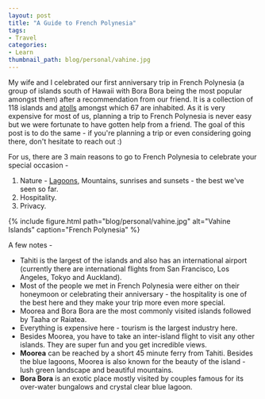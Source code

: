 ```yaml
---
layout: post
title: "A Guide to French Polynesia"
tags:
- Travel
categories:
- Learn
thumbnail_path: blog/personal/vahine.jpg
---
```


My wife and I celebrated our first anniversary trip in French Polynesia (a group of islands south of Hawaii with Bora Bora being the most popular amongst them) after a recommendation from our friend. It is a collection of 118 islands and [atolls](https://en.wikipedia.org/wiki/Atoll) amongst which 67 are inhabited. As it is very expensive for most of us, planning a trip to French Polynesia is never easy but we were fortunate to have gotten help from a friend. The goal of this post is to do the same - if you're planning a trip or even considering going there, don't hesitate to reach out :)

For us, there are 3 main reasons to go to French Polynesia to celebrate your special occasion -

1. Nature - [Lagoons](https://www.google.com/search?q=bora+bora), Mountains, sunrises and sunsets - the best we've seen so far.
2. Hospitality.
3. Privacy.

{% include figure.html path="blog/personal/vahine.jpg" alt="Vahine Islands" caption="French Polynesia" %}

A few notes - 

- Tahiti is the largest of the islands and also has an international airport (currently there are international flights from San Francisco, Los Angeles, Tokyo and Auckland).
- Most of the people we met in French Polynesia were either on their honeymoon or celebrating their anniversary - the hospitality is one of the best here and they make your trip more even more special.
- Moorea and Bora Bora are the most commonly visited islands followed by Taaha or Raiatea.
- Everything is expensive here - tourism is the largest industry here.
- Besides Moorea, you have to take an inter-island flight to visit any other islands. They are super fun and you get incredible views.
- **Moorea** can be reached by a short 45 minute ferry from Tahiti. Besides the blue lagoons, Moorea is also known for the beauty of the island - lush green landscape and beautiful mountains.
- **Bora Bora** is an exotic place mostly visited by couples famous for its over-water bungalows and crystal clear blue lagoon.
